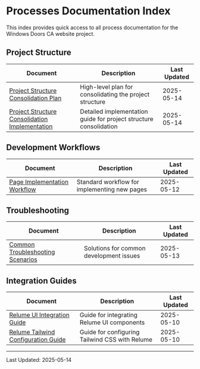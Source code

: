 # Processes Documentation Index

This index provides quick access to all process documentation for the Windows Doors CA website project.

## Project Structure

| Document | Description | Last Updated |
|----------|-------------|--------------|
| [Project Structure Consolidation Plan](./project-structure-consolidation-plan.md) | High-level plan for consolidating the project structure | 2025-05-14 |
| [Project Structure Consolidation Implementation](./project-structure-consolidation-implementation.md) | Detailed implementation guide for project structure consolidation | 2025-05-14 |

## Development Workflows

| Document | Description | Last Updated |
|----------|-------------|--------------|
| [Page Implementation Workflow](../architecture/page-implementation-workflow.md) | Standard workflow for implementing new pages | 2025-05-12 |

## Troubleshooting

| Document | Description | Last Updated |
|----------|-------------|--------------|
| [Common Troubleshooting Scenarios](../architecture/troubleshooting-guide.md) | Solutions for common development issues | 2025-05-13 |

## Integration Guides

| Document | Description | Last Updated |
|----------|-------------|--------------|
| [Relume UI Integration Guide](../guides/relume-ui-integration-guide.md) | Guide for integrating Relume UI components | 2025-05-10 |
| [Relume Tailwind Configuration Guide](../guides/relume-tailwind-configuration-guide.md) | Guide for configuring Tailwind CSS with Relume | 2025-05-10 |

---

Last Updated: 2025-05-14
